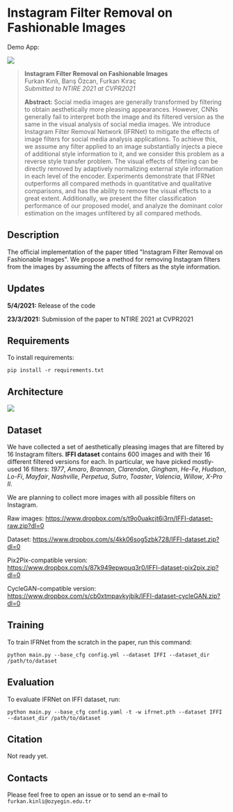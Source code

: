 # Instagram Filter Removal on Fashionable Images

Demo App: 

![][results]

> **Instagram Filter Removal on Fashionable Images**<br>
> Furkan Kınlı, Barış Özcan, Furkan Kıraç <br>
> *Submitted to NTIRE 2021 at CVPR2021* <br>
>
>**Abstract:** Social media images are generally transformed by filtering to obtain aesthetically more pleasing appearances. However, CNNs generally fail to interpret both the image and its filtered version as the same in the visual analysis of social media images. We introduce Instagram Filter Removal Network (IFRNet) to mitigate the effects of image filters for social media analysis applications. To achieve this, we assume any filter applied to an image substantially injects a piece of additional style information to it, and we consider this problem as a reverse style transfer problem. The visual effects of filtering can be directly removed by adaptively normalizing external style information in each level of the encoder. Experiments demonstrate that IFRNet outperforms all compared methods in quantitative and qualitative comparisons, and has the ability to remove the visual effects to a great extent. Additionally, we present the filter classification performance of our proposed model, and analyze the dominant color estimation on the images unfiltered by all compared methods.

## Description
The official implementation of the paper titled "Instagram Filter Removal on Fashionable Images".
We propose a method for removing Instagram filters from the images by assuming the affects of filters as the style information.

## Updates
**5/4/2021:** Release of the code

**23/3/2021:** Submission of the paper to NTIRE 2021 at CVPR2021

## Requirements
To install requirements:

```
pip install -r requirements.txt
```

## Architecture
![][model]

## Dataset
We have collected a set of aesthetically pleasing
images that are filtered by 16 Instagram filters. **IFFI dataset**
contains 600 images and with their 16 different filtered versions for each. In particular, we have picked mostly-used
16 filters: *1977*, *Amaro*, *Brannan*, *Clarendon*, *Gingham*,
*He-Fe*, *Hudson*, *Lo-Fi*, *Mayfair*, *Nashville*, *Perpetua*, *Sutro*,
*Toaster*, *Valencia*, *Willow*, *X-Pro II*. 

We are planning to collect more images with all possible filters on Instagram.

Raw images: https://www.dropbox.com/s/t9o0uakcjt6i3rn/IFFI-dataset-raw.zip?dl=0

Dataset: https://www.dropbox.com/s/4kk06sog5zbk728/IFFI-dataset.zip?dl=0

Pix2Pix-compatible version: https://www.dropbox.com/s/87k949epwpuq3r0/IFFI-dataset-pix2pix.zip?dl=0

CycleGAN-compatible version: https://www.dropbox.com/s/cb0xtmpavkyjbik/IFFI-dataset-cycleGAN.zip?dl=0

## Training

To train IFRNet from the scratch in the paper, run this command:

```
python main.py --base_cfg config.yml --dataset IFFI --dataset_dir /path/to/dataset
```

## Evaluation

To evaluate IFRNet on IFFI dataset, run:

```
python main.py --base_cfg config.yaml -t -w ifrnet.pth --dataset IFFI --dataset_dir /path/to/dataset
```

## Citation
Not ready yet.

## Contacts
Please feel free to open an issue or to send an e-mail to ```furkan.kinli@ozyegin.edu.tr```

[results]: images/paper/results.png
[model]: images/paper/IFRNet.png